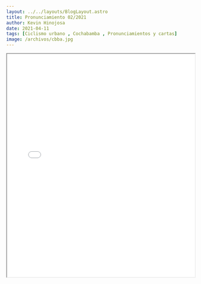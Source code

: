 ```yaml
---
layout: ../../layouts/BlogLayout.astro
title: Pronunciamiento 02/2021
author: Kevin Hinojosa
date: 2021-04-11
tags: [Ciclismo urbano , Cochabamba , Pronunciamientos y cartas]
image: /archivos/cbba.jpg
---
```


<iframe src="/archivos/PRONUNCIAMIENTO-CMPUB-_02-2021.pdf" width="100%" height="600px"></iframe>

